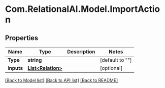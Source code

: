 
# Com.RelationalAI.Model.ImportAction

## Properties

Name | Type | Description | Notes
------------ | ------------- | ------------- | -------------
**Type** | **string** |  | [default to ""]
**Inputs** | [**List&lt;Relation&gt;**](Relation.md) |  | [optional] 

[[Back to Model list]](../README.md#documentation-for-models)
[[Back to API list]](../README.md#documentation-for-api-endpoints)
[[Back to README]](../README.md)

